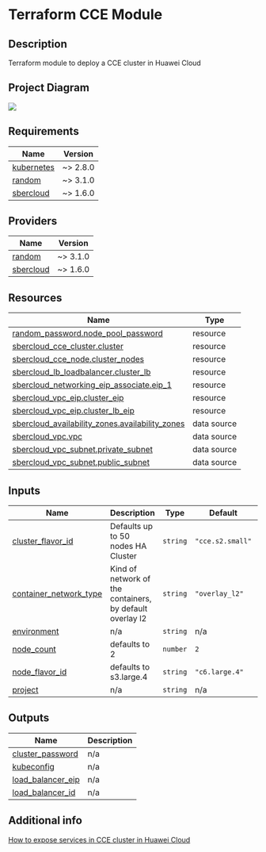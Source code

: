 # Terraform CCE Module
## Description

Terraform module to deploy a CCE cluster in Huawei Cloud

## Project Diagram
![](https://support.huaweicloud.com/intl/en-us/usermanual-cce/en-us_image_0000001163928763.png)

## Requirements

| Name | Version |
|------|---------|
| <a name="requirement_kubernetes"></a> [kubernetes](#requirement\_kubernetes) | ~> 2.8.0 |
| <a name="requirement_random"></a> [random](#requirement\_random) | ~> 3.1.0 |
| <a name="requirement_sbercloud"></a> [sbercloud](#requirement\_sbercloud) | ~> 1.6.0 |

## Providers

| Name | Version |
|------|---------|
| <a name="provider_random"></a> [random](#provider\_random) | ~> 3.1.0 |
| <a name="provider_sbercloud"></a> [sbercloud](#provider\_sbercloud) | ~> 1.6.0 |

## Resources

| Name | Type |
|------|------|
| [random_password.node_pool_password](https://registry.terraform.io/providers/hashicorp/random/latest/docs/resources/password) | resource |
| [sbercloud_cce_cluster.cluster](https://registry.terraform.io/providers/sbercloud-terraform/sbercloud/latest/docs/resources/cce_cluster) | resource |
| [sbercloud_cce_node.cluster_nodes](https://registry.terraform.io/providers/sbercloud-terraform/sbercloud/latest/docs/resources/cce_node) | resource |
| [sbercloud_lb_loadbalancer.cluster_lb](https://registry.terraform.io/providers/sbercloud-terraform/sbercloud/latest/docs/resources/lb_loadbalancer) | resource |
| [sbercloud_networking_eip_associate.eip_1](https://registry.terraform.io/providers/sbercloud-terraform/sbercloud/latest/docs/resources/networking_eip_associate) | resource |
| [sbercloud_vpc_eip.cluster_eip](https://registry.terraform.io/providers/sbercloud-terraform/sbercloud/latest/docs/resources/vpc_eip) | resource |
| [sbercloud_vpc_eip.cluster_lb_eip](https://registry.terraform.io/providers/sbercloud-terraform/sbercloud/latest/docs/resources/vpc_eip) | resource |
| [sbercloud_availability_zones.availability_zones](https://registry.terraform.io/providers/sbercloud-terraform/sbercloud/latest/docs/data-sources/availability_zones) | data source |
| [sbercloud_vpc.vpc](https://registry.terraform.io/providers/sbercloud-terraform/sbercloud/latest/docs/data-sources/vpc) | data source |
| [sbercloud_vpc_subnet.private_subnet](https://registry.terraform.io/providers/sbercloud-terraform/sbercloud/latest/docs/data-sources/vpc_subnet) | data source |
| [sbercloud_vpc_subnet.public_subnet](https://registry.terraform.io/providers/sbercloud-terraform/sbercloud/latest/docs/data-sources/vpc_subnet) | data source |

## Inputs

| Name | Description | Type | Default | Required |
|------|-------------|------|---------|:--------:|
| <a name="input_cluster_flavor_id"></a> [cluster\_flavor\_id](#input\_cluster\_flavor\_id) | Defaults up to 50 nodes HA Cluster | `string` | `"cce.s2.small"` | no |
| <a name="input_container_network_type"></a> [container\_network\_type](#input\_container\_network\_type) | Kind of network of the containers, by default overlay l2 | `string` | `"overlay_l2"` | no |
| <a name="input_environment"></a> [environment](#input\_environment) | n/a | `string` | n/a | yes |
| <a name="input_node_count"></a> [node\_count](#input\_node\_count) | defaults to 2 | `number` | `2` | no |
| <a name="input_node_flavor_id"></a> [node\_flavor\_id](#input\_node\_flavor\_id) | defaults to s3.large.4 | `string` | `"c6.large.4"` | no |
| <a name="input_project"></a> [project](#input\_project) | n/a | `string` | n/a | yes |

## Outputs

| Name | Description |
|------|-------------|
| <a name="output_cluster_password"></a> [cluster\_password](#output\_cluster\_password) | n/a |
| <a name="output_kubeconfig"></a> [kubeconfig](#output\_kubeconfig) | n/a |
| <a name="output_load_balancer_eip"></a> [load\_balancer\_eip](#output\_load\_balancer\_eip) | n/a |
| <a name="output_load_balancer_id"></a> [load\_balancer\_id](#output\_load\_balancer\_id) | n/a |

## Additional info
[How to expose services in CCE cluster in Huawei Cloud](https://support.huaweicloud.com/intl/en-us/usermanual-cce/cce_01_0014.html)
